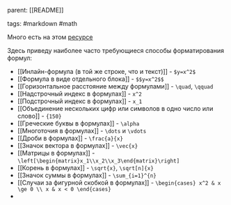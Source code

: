 parent: [[README]]

tags: #markdown #math

Много есть на этом [ресурсе](https://artofproblemsolving.com/wiki/index.php/LaTeX:Symbols)

Здесь приведу наиболее часто требующиеся способы форматирования формул:

- [[Инлайн-формула (в той же строке, что и текст)]] - `$y=x^2$`
- [[Формула в виде отдельного блока]] - `$$y=x^2$$`
- [[Горизонтальное расстояние между формулами]] - `\quad`, `\qquad`
- [[Надстрочный индекс в формулах]] - `x^2`
- [[Подстрочный индекс в формулах]] - `x_1`
- [[Объединение нескольких цифр или символов в одно число или слово]] - `{150}`
- [[Греческие буквы в формулах]] - `\alpha`
- [[Многоточия в формулах]] - `\dots` и `\vdots`
- [[Дроби в формулах]] - `\frac{a}{x}`
- [[Значок вектора в формулах]] - `\vec{x}`
- [[Матрицы в формулах]] - `\left[\begin{matrix}x_1\\x_2\\x_3\end{matrix}\right]`
- [[Корень в формулах]] - `\sqrt{x}`, `\sqrt[n]{x}`
- [[Значок суммы в формулах]] - `\sum_{i=1}^{n}`
- [[Случаи за фигурной скобкой в формулах]] - `\begin{cases} x^2 & x \ge 0 \\ x & x < 0 \end{cases}`
- 